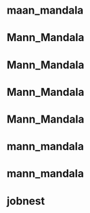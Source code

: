 # maan_mandala
# Mann_Mandala
# Mann_Mandala
# Mann_Mandala
# Mann_Mandala
# mann_mandala
# mann_mandala
# jobnest
